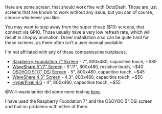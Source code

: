 Here are some screen, that should work fine with OctoDash. Those are just screens that are known to work without any issue, but you can of course, choose whichever you like.

You may want to step away from the super cheap ($10) screens, that connect via GPIO. Those usually have a very low refresh rate, which will result in choppy animation. Driver installation also can be quite hard for these screens, as there often isn't a user manual available.

I'm not affiliated with any of these companies/marketplaces.

- [Raspberry Foundation 7" Screen](https://www.raspberrypi.org/products/raspberry-pi-touch-display/) - 7", 800x480, capacitive touch, ~$80
- [WaveShare 5"/7" Screen](https://www.waveshare.com/5inch-hdmi-lcd.htm) - 5"/7", 800x480, resistive touch, ~$40
- [OSOYOO 5"/7" DSI Screen](https://osoyoo.com/2019/09/20/instruction-for-raspberry-pi-5-dsi-touch-screen/) - 5", 800x480, capacitive touch, ~$45
- [WaveShare 4.3" Screen](https://www.waveshare.com/4.3inch-hdmi-lcd-b.htm) - 4.3", 800x480, capacitive touch, ~$50
- [HyperPixel 4.0](https://shop.pimoroni.com/products/hyperpixel-4?variant=12569485443155) - 4", 800x480, capacitive touch, ~$55

@Will-wastelander did some more testing [here](https://gist.github.com/Will-wastelander/d59d5c517139fe388721b201895a3420).

I have used the Raspberry Foundation 7" and the OSOYOO 5" DSI screen and had no problems with either of them.
